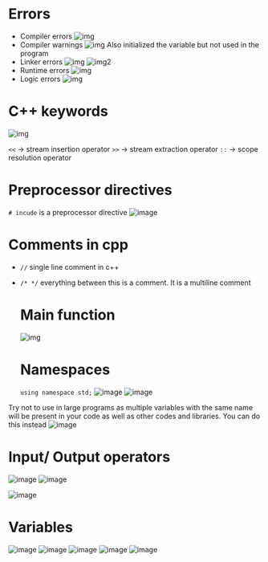 # Errors

- Compiler errors
  ![img](./images/1_compiler_errors.png)
- Compiler warnings
  ![img](./images/2_compiler_warnings.png)
  Also initialized the variable but not used in the program
- Linker errors
  ![img](./images/3_a_linker_error.png)
  ![img2](./images/3_b_linker_error.png)
- Runtime errors
  ![img](./images/4_runtime_error.png)
- Logic errors
  ![img](./images/5_a_logic_error.png)

# C++  keywords
 ![img](./images/6_keywords.png)

`<<` -> stream insertion operator
`>>` -> stream extraction operator
`::` -> scope resolution operator

# Preprocessor directives 
`# incude` is a preprocessor directive
![image](./images/7_preprocessor_directives.png)

# Comments in cpp
- `//` single line comment in c++
- `/* */` everything between this is a comment. It is a multiline comment

  # Main function
  ![img](./images/8_main.png)

  # Namespaces
  `using namespace std;`
![image](./images/9_a_namespace.png)
![image](./images/9_b_namespace.png)

Try not to use in large programs as multiple variables with the same name will be present in your code as well as other codes and libraries. You can do this instead
![image](./images/9_c_namespace.png)

# Input/ Output operators
![image](./images/10_in_out.png)
![image](./images/10_b.png)

![image](./images/10_c.png)
  

# Variables
![image](./images/11_init_var.png)
![image](./images/12_var_dec.png)
![image](./images/13_varnames.png)
![image](./images/14_good_habit.png)
![image](./images/15_initialize_var.png)




